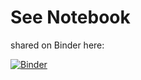 # See Notebook

shared on Binder here:

[![Binder](https://mybinder.org/badge_logo.svg)](https://mybinder.org/v2/gh/enbw-ag/interview/HEAD?labpath=charging_behavior%2Finterview_exercise_data_science.ipynb)
